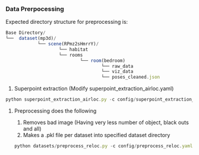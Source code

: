 ### Data Prerpocessing

Expected directory structure for preprocessing is:

```jsx
Base Directory/
└──  dataset(mp3d)/
			└── scene(RPmz2sHmrrY)/
					└── habitat
					└── rooms
							└── room(bedroom)
									└── raw_data
									└── viz_data
									└── poses_cleaned.json

```

1. Superpoint extraction (Modify superpoint_extraction_airloc.yaml)

        

```jsx
python superpoint_extraction_airloc.py -c config/superpoint_extraction_airloc.yaml
```

1. Preprocessing does the following
    1. Removes bad image (Having very less number of object, black outs and all) 
    2. Makes a .pkl file per dataset into specified dataset directory
    
    ```jsx
    python datasets/preprocess_reloc.py -c config/preprocess_reloc.yaml
    ```
